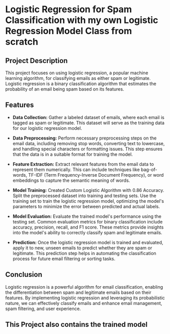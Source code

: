 # Logistic Regression for Spam Classification with my own Logistic Regression Model Class from scratch

## Project Description

This project focuses on using logistic regression, a popular machine learning algorithm, for classifying emails as either spam or legitimate. Logistic regression is a binary classification algorithm that estimates the probability of an email being spam based on its features.

## Features

- **Data Collection:** Gather a labeled dataset of emails, where each email is tagged as spam or legitimate. This dataset will serve as the training data for our logistic regression model.

- **Data Preprocessing:** Perform necessary preprocessing steps on the email data, including removing stop words, converting text to lowercase, and handling special characters or formatting issues. This step ensures that the data is in a suitable format for training the model.

- **Feature Extraction:** Extract relevant features from the email data to represent them numerically. This can include techniques like bag-of-words, TF-IDF (Term Frequency-Inverse Document Frequency), or word embeddings to capture the semantic meaning of words.

- **Model Training:** Created Custom Logistic Algorithm with 0.86 Accuracy. Split the preprocessed dataset into training and testing sets. Use the training set to train the logistic regression model, optimizing the model's parameters to minimize the error between predicted and actual labels.

- **Model Evaluation:** Evaluate the trained model's performance using the testing set. Common evaluation metrics for binary classification include accuracy, precision, recall, and F1 score. These metrics provide insights into the model's ability to correctly classify spam and legitimate emails.

- **Prediction:** Once the logistic regression model is trained and evaluated, apply it to new, unseen emails to predict whether they are spam or legitimate. This prediction step helps in automating the classification process for future email filtering or sorting tasks.




## Conclusion

Logistic regression is a powerful algorithm for email classification, enabling the differentiation between spam and legitimate emails based on their features. By implementing logistic regression and leveraging its probabilistic nature, we can effectively classify emails and enhance email management, spam filtering, and user experience.

## This Project also contains the trained model

